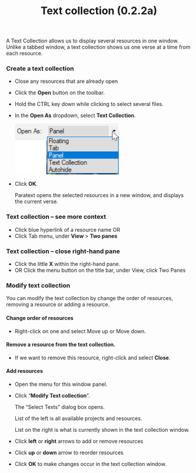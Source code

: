 ﻿---
title: Text collection (0.2.2a)
---
A Text Collection allows us to display several resources in one window. Unlike a tabbed window, a text collection shows us one verse at a time from each resource.

### Create a text collection

-   Close any resources that are already open
-   Click the **Open** button on the toolbar.
-   Hold the CTRL key down while clicking to select several files.
-   In the **Open As** dropdown, select **Text Collection**.

    ![](../media/5aed52b12eeb9fb51d7cc2f259a4c06f.png)

-   Click **OK**.

    Paratext opens the selected resources in a new window, and displays the current verse.

### Text collection – see more context

-   Click blue hyperlink of a resource name OR
-   Click Tab menu, under **View** \> **Two panes**

### Text collection – close right-hand pane

-   Click the little **X** within the right-hand pane.
-   OR Click the menu button on the title bar, under View, click Two Panes

### Modify text collection

You can modify the text collection by change the order of resources, removing a resource or adding a resource.

#### Change order of resources

-   Right-click on one and select Move up or Move down.

#### Remove a resource from the text collection.

-   If we want to remove this resource, right-click and select **Close**.

#### Add resources

-   Open the menu for this window panel.
-   Click “**Modify Text collection**”.

    The “Select Texts” dialog box opens.

    List of the left is all available projects and resources.

    List on the right is what is currently shown in the text collection window.

-   Click **left** or **right** arrows to add or remove resources
-   Click **up** or **down** arrow to reorder resources
-   Click **OK** to make changes occur in the text collection window.

